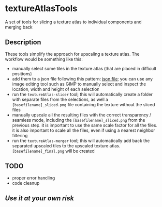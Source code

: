# textureAtlasTools
A set of tools for slicing a texture atlas to individual components and merging back

## Description
These tools simplify the approach for upscaling a texture atlas.
The workflow would be something like this:
- manually select some tiles in the texture atlas (that are placed in difficult positions)
- add them to a json file following this pattern: [json file](tex1_512x256_B20814E2D6573DFE_0.json); you can use any image editing tool such as GIMP to manually select and inspect the location, width and height of each selection
- run the `textureAtlas-slicer` tool; this will automatically create a folder with separate files from the selections, as well a `[basefilename]_sliced.png` file containing the texture without the sliced files
- manually upscale all the resulting files with the correct transparency / seamless mode, including the `[basefilename]_sliced.png` from the previous step. it is important to use the same scale factor for all the files. it is also important to scale all the files, even if using a nearest neighbor filtering
- run the `textureAtlas-merger` tool; this will automatically add back the separated upscaled tiles to the upscaled texture atlas. `[basefilename]_final.png` will be created

## TODO
- proper error handling
- code cleanup

## _Use it at your own risk_
